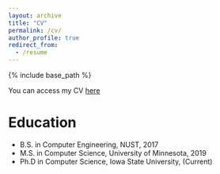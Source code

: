 ```yaml
---
layout: archive
title: "CV"
permalink: /cv/
author_profile: true
redirect_from:
  - /resume
---
```


{% include base_path %}

You can access my CV [here](https://usmangohar.github.io/files/UsmanGohar_CV.pdf)

Education
======
* B.S. in Computer Engineering, NUST, 2017
* M.S. in Computer Science, University of Minnesota, 2019
* Ph.D in Computer Science, Iowa State University, (Current)
